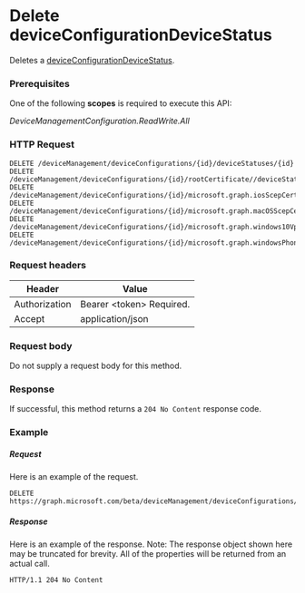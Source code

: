 ﻿# Delete deviceConfigurationDeviceStatus
Deletes a [deviceConfigurationDeviceStatus](../resources/intune_deviceconfig_deviceconfigurationdevicestatus.md).
### Prerequisites
One of the following **scopes** is required to execute this API:

*DeviceManagementConfiguration.ReadWrite.All*
### HTTP Request
<!-- {
  "blockType": "ignored"
}
-->
```http
DELETE /deviceManagement/deviceConfigurations/{id}/deviceStatuses/{id}
DELETE /deviceManagement/deviceConfigurations/{id}/rootCertificate//deviceStatuses/{id}
DELETE /deviceManagement/deviceConfigurations/{id}/microsoft.graph.iosScepCertificateProfile/rootCertificate//deviceStatuses/{id}
DELETE /deviceManagement/deviceConfigurations/{id}/microsoft.graph.macOSScepCertificateProfile/rootCertificate//deviceStatuses/{id}
DELETE /deviceManagement/deviceConfigurations/{id}/microsoft.graph.windows10VpnConfiguration/identityCertificate//deviceStatuses/{id}
DELETE /deviceManagement/deviceConfigurations/{id}/microsoft.graph.windowsPhone81VpnConfiguration/identityCertificate//deviceStatuses/{id}
```

### Request headers
|Header|Value|
|---|---|
|Authorization|Bearer &lt;token&gt; Required.|
|Accept|application/json|

### Request body
Do not supply a request body for this method.

### Response
If successful, this method returns a `204 No Content` response code.

### Example
##### Request
Here is an example of the request.
```http
DELETE https://graph.microsoft.com/beta/deviceManagement/deviceConfigurations/{id}/deviceStatuses/{id}
```

##### Response
Here is an example of the response. Note: The response object shown here may be truncated for brevity. All of the properties will be returned from an actual call.
```http
HTTP/1.1 204 No Content
```



